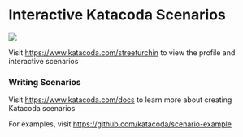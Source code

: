 # Interactive Katacoda Scenarios

[![](http://shields.katacoda.com/katacoda/streeturchin/count.svg)](https://www.katacoda.com/streeturchin "Get your profile on Katacoda.com")

Visit https://www.katacoda.com/streeturchin to view the profile and interactive scenarios

### Writing Scenarios
Visit https://www.katacoda.com/docs to learn more about creating Katacoda scenarios

For examples, visit https://github.com/katacoda/scenario-example
